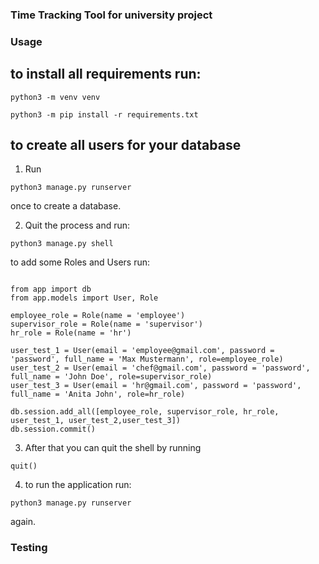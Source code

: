 ### Time Tracking Tool for university project

### Usage

## to install all requirements run:

```
python3 -m venv venv

python3 -m pip install -r requirements.txt
```

## to create all users for your database

1. Run

```
python3 manage.py runserver
```

once to create a database.

2. Quit the process and run:

```
python3 manage.py shell

```

to add some Roles and Users run:

```

from app import db
from app.models import User, Role

employee_role = Role(name = 'employee')
supervisor_role = Role(name = 'supervisor')
hr_role = Role(name = 'hr')

user_test_1 = User(email = 'employee@gmail.com', password = 'password', full_name = 'Max Mustermann', role=employee_role)
user_test_2 = User(email = 'chef@gmail.com', password = 'password', full_name = 'John Doe', role=supervisor_role)
user_test_3 = User(email = 'hr@gmail.com', password = 'password', full_name = 'Anita John', role=hr_role)

db.session.add_all([employee_role, supervisor_role, hr_role, user_test_1, user_test_2,user_test_3])
db.session.commit()
```

3. After that you can quit the shell by running

```
quit()
```

4. to run the application run:

```
python3 manage.py runserver
```

again.

### Testing

## 